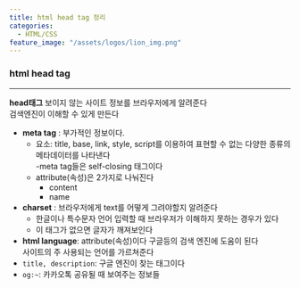 ```yaml
---
title: html head tag 정리
categories:
  - HTML/CSS
feature_image: "/assets/logos/lion_img.png"
---
```


### html head tag

---

**head태그**
보이지 않는 사이트 정보를 브라우저에게 알려준다  
검색엔진이 이해할 수 있게 만든다

- **meta tag** : 부가적인 정보이다.
  - 요소: title, base, link, style, script를 이용하여 표현할 수 없는 다양한 종류의 메타데이터를 나타낸다  
    -meta tag들은 self-closing 태그이다
  - attribute(속성)은 2가지로 나눠진다
    - content
    - name
- **charset** : 브라우저에게 text를 어떻게 그려야할지 알려준다
  - 한글이나 특수문자 언어 입력할 때 브라우저가 이해하지 못하는 경우가 있다
  * 이 태그가 없으면 글자가 깨져보인다
- **html language**: attribute(속성)이다 구글등의 검색 엔진에 도움이 된다  
  사이트의 주 사용되는 언어를 가르쳐준다
- `title, description`: 구글 엔진이 찾는 태그이다
- `og:~`: 카카오톡 공유될 때 보여주는 정보들
